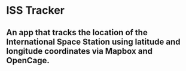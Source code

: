 # ISS Tracker

## An app that tracks the location of the International Space Station using latitude and longitude coordinates via Mapbox and OpenCage. 
